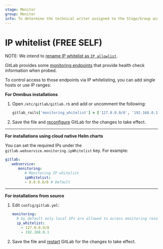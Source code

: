 ```yaml
---
stage: Monitor
group: Monitor
info: To determine the technical writer assigned to the Stage/Group associated with this page, see https://about.gitlab.com/handbook/engineering/ux/technical-writing/#assignments
---
```


# IP whitelist **(FREE SELF)**

NOTE:
We intend to [rename IP whitelist as `IP allowlist`](https://gitlab.com/groups/gitlab-org/-/epics/3478).

GitLab provides some [monitoring endpoints](../../user/admin_area/monitoring/health_check.md)
that provide health check information when probed.

To control access to those endpoints via IP whitelisting, you can add single
hosts or use IP ranges:

**For Omnibus installations**

1. Open `/etc/gitlab/gitlab.rb` and add or uncomment the following:

   ```ruby
   gitlab_rails['monitoring_whitelist'] = ['127.0.0.0/8', '192.168.0.1']
   ```

1. Save the file and [reconfigure](../restart_gitlab.md#omnibus-gitlab-reconfigure) GitLab for the changes to take effect.

---

**For installations using cloud native Helm charts**

You can set the required IPs under the `gitlab.webservice.monitoring.ipWhitelist` key. For example:

```yaml
gitlab:
   webservice:
      monitoring:
         # Monitoring IP whitelist
         ipWhitelist:
         - 0.0.0.0/0 # Default
```

---

**For installations from source**

1. Edit `config/gitlab.yml`:

   ```yaml
   monitoring:
     # by default only local IPs are allowed to access monitoring resources
     ip_whitelist:
       - 127.0.0.0/8
       - 192.168.0.1
   ```

1. Save the file and [restart](../restart_gitlab.md#installations-from-source) GitLab for the changes to take effect.
